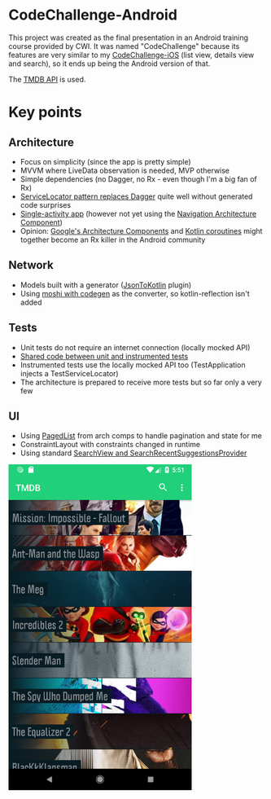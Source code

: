 # CodeChallenge-Android
This project was created as the final presentation in an Android training course provided by CWI. It was named "CodeChallenge" because its features are very similar to my [CodeChallenge-iOS](https://github.com/gobetti/CodeChallenge-iOS/) (list view, details view and search), so it ends up being the Android version of that.

The [TMDB API](https://www.themoviedb.org/documentation/api) is used.

# Key points

## Architecture

- Focus on simplicity (since the app is pretty simple)
- MVVM where LiveData observation is needed, MVP otherwise
- Simple dependencies (no Dagger, no Rx - even though I'm a big fan of Rx)
- [ServiceLocator pattern replaces Dagger](https://blog.kotlin-academy.com/dependency-injection-the-pattern-without-the-framework-33cfa9d5f312) quite well without generated code surprises
- [Single-activity app](https://android-developers.googleblog.com/2018/05/use-android-jetpack-to-accelerate-your.html?m=1) (however not yet using the [Navigation Architecture Component](https://developer.android.com/topic/libraries/architecture/navigation/))
- Opinion: [Google's Architecture Components](https://developer.android.com/topic/libraries/architecture/) and [Kotlin coroutines](https://kotlinlang.org/docs/reference/coroutines.html) might together become an Rx killer in the Android community

## Network

- Models built with a generator ([JsonToKotlin](https://github.com/wuseal/JsonToKotlinClass) plugin)
- Using [moshi with codegen](https://github.com/square/moshi#codegen) as the converter, so kotlin-reflection isn't added

## Tests
- Unit tests do not require an internet connection (locally mocked API)
- [Shared code between unit and instrumented tests](https://blog.danlew.net/2015/11/02/sharing-code-between-unit-tests-and-instrumentation-tests-on-android/)
- Instrumented tests use the locally mocked API too (TestApplication injects a TestServiceLocator)
- The architecture is prepared to receive more tests but so far only a very few

## UI

- Using [PagedList](https://developer.android.com/reference/android/arch/paging/PagedList) from arch comps to handle pagination and state for me
- ConstraintLayout with constraints changed in runtime
- Using standard [SearchView and SearchRecentSuggestionsProvider](https://developer.android.com/guide/topics/search/search-dialog)

<img src="https://github.com/gobetti/CodeChallenge-Android/blob/master/screenshots/home.png?s=100" alt="Home screenshot" width="360" height="640" />